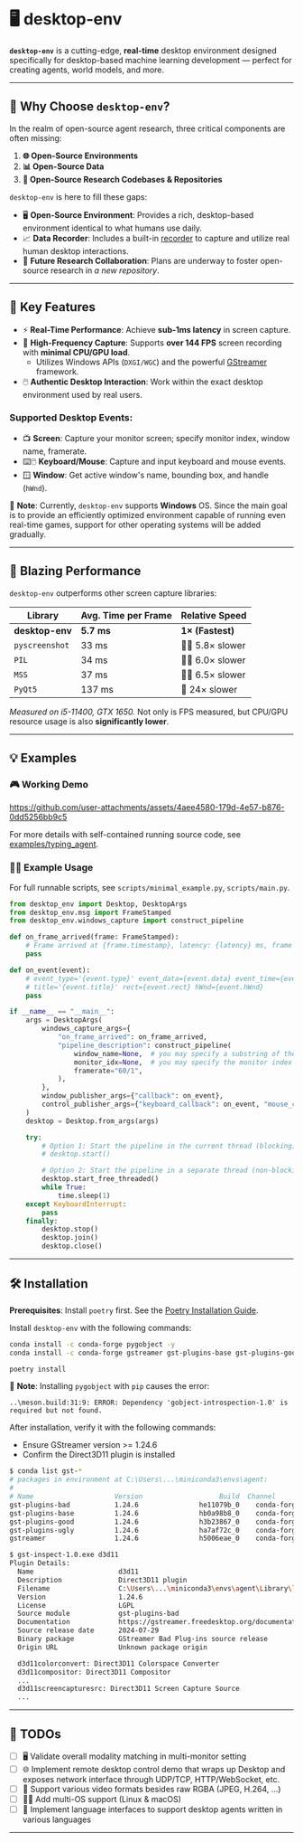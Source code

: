 # 🖥️ desktop-env

**`desktop-env`** is a cutting-edge, **real-time** desktop environment designed specifically for desktop-based machine learning development — perfect for creating agents, world models, and more.

---

## 🎯 Why Choose `desktop-env`?

In the realm of open-source agent research, three critical components are often missing:

1. **🌐 Open-Source Environments**
2. **📊 Open-Source Data**
3. **🔎 Open-Source Research Codebases & Repositories**

`desktop-env` is here to fill these gaps:

- 🖥️ **Open-Source Environment**: Provides a rich, desktop-based environment identical to what humans use daily.
- 📈 **Data Recorder**: Includes a built-in [recorder](examples/recorder/) to capture and utilize real human desktop interactions.
- 🤝 **Future Research Collaboration**: Plans are underway to foster open-source research in *a new repository*.

---

## 🔑 Key Features

- ⚡ **Real-Time Performance**: Achieve **sub-1ms latency** in screen capture.
- 🎥 **High-Frequency Capture**: Supports **over 144 FPS** screen recording with **minimal CPU/GPU load**.
  - Utilizes Windows APIs (`DXGI/WGC`) and the powerful [GStreamer](https://gstreamer.freedesktop.org/) framework.
- 🖱️ **Authentic Desktop Interaction**: Work within the exact desktop environment used by real users.

### Supported Desktop Events:

- 📺 **Screen**: Capture your monitor screen; specify monitor index, window name, framerate.
- ⌨️🖱️ **Keyboard/Mouse**: Capture and input keyboard and mouse events.
- 🪟 **Window**: Get active window's name, bounding box, and handle (`hWnd`).

🚨 **Note**: Currently, `desktop-env` supports **Windows** OS. Since the main goal is to provide an efficiently optimized environment capable of running even real-time games, support for other operating systems will be added gradually.

---

## 🚀 Blazing Performance

`desktop-env` outperforms other screen capture libraries:

| Library         | Avg. Time per Frame | Relative Speed    |
|-----------------|---------------------|-------------------|
| **desktop-env** | **5.7 ms**          | **1× (Fastest)**  |
| `pyscreenshot`  | 33 ms               | 🚶‍♂️ 5.8× slower    |
| `PIL`           | 34 ms               | 🚶‍♂️ 6.0× slower    |
| `MSS`           | 37 ms               | 🚶‍♂️ 6.5× slower    |
| `PyQt5`         | 137 ms              | 🐢 24× slower      |

*Measured on i5-11400, GTX 1650.* Not only is FPS measured, but CPU/GPU resource usage is also **significantly lower**.

---

## 💡 Examples

### 🎮 Working Demo

https://github.com/user-attachments/assets/4aee4580-179d-4e57-b876-0dd5256bb9c5

For more details with self-contained running source code, see [examples/typing_agent](https://github.com/open-world-agents/desktop-env/tree/main/examples/typing_agent).

### 👩‍💻 Example Usage

For full runnable scripts, see `scripts/minimal_example.py`, `scripts/main.py`.

```python
from desktop_env import Desktop, DesktopArgs
from desktop_env.msg import FrameStamped
from desktop_env.windows_capture import construct_pipeline

def on_frame_arrived(frame: FrameStamped):
    # Frame arrived at {frame.timestamp}, latency: {latency} ms, frame shape: {frame.shape}
    pass

def on_event(event):
    # event_type='{event.type}' event_data={event.data} event_time={event.time} device_name='{event.device}'
    # title='{event.title}' rect={event.rect} hWnd={event.hWnd}
    pass

if __name__ == "__main__":
    args = DesktopArgs(
        windows_capture_args={
            "on_frame_arrived": on_frame_arrived,
            "pipeline_description": construct_pipeline(
                window_name=None,  # you may specify a substring of the window name
                monitor_idx=None,  # you may specify the monitor index
                framerate="60/1",
            ),
        },
        window_publisher_args={"callback": on_event},
        control_publisher_args={"keyboard_callback": on_event, "mouse_callback": on_event},
    )
    desktop = Desktop.from_args(args)

    try:
        # Option 1: Start the pipeline in the current thread (blocking)
        # desktop.start()

        # Option 2: Start the pipeline in a separate thread (non-blocking)
        desktop.start_free_threaded()
        while True:
            time.sleep(1)
    except KeyboardInterrupt:
        pass
    finally:
        desktop.stop()
        desktop.join()
        desktop.close()
```

---

## 🛠️ Installation

**Prerequisites**: Install `poetry` first. See the [Poetry Installation Guide](https://python-poetry.org/docs/).

Install `desktop-env` with the following commands:

```bash
conda install -c conda-forge pygobject -y
conda install -c conda-forge gstreamer gst-plugins-base gst-plugins-good gst-plugins-bad gst-plugins-ugly -y

poetry install
```

🚨 **Note**: Installing `pygobject` with `pip` causes the error:
```
..\meson.build:31:9: ERROR: Dependency 'gobject-introspection-1.0' is required but not found.
```

After installation, verify it with the following commands:

- Ensure GStreamer version >= 1.24.6
- Confirm the Direct3D11 plugin is installed

```bash
$ conda list gst-*
# packages in environment at C:\Users\...\miniconda3\envs\agent:
#
# Name                    Version                   Build  Channel
gst-plugins-bad           1.24.6               he11079b_0    conda-forge
gst-plugins-base          1.24.6               hb0a98b8_0    conda-forge
gst-plugins-good          1.24.6               h3b23867_0    conda-forge
gst-plugins-ugly          1.24.6               ha7af72c_0    conda-forge
gstreamer                 1.24.6               h5006eae_0    conda-forge

$ gst-inspect-1.0.exe d3d11
Plugin Details:
  Name                     d3d11
  Description              Direct3D11 plugin
  Filename                 C:\Users\...\miniconda3\envs\agent\Library\lib\gstreamer-1.0\gstd3d11.dll
  Version                  1.24.6
  License                  LGPL
  Source module            gst-plugins-bad
  Documentation            https://gstreamer.freedesktop.org/documentation/d3d11/
  Source release date      2024-07-29
  Binary package           GStreamer Bad Plug-ins source release
  Origin URL               Unknown package origin

  d3d11colorconvert: Direct3D11 Colorspace Converter
  d3d11compositor: Direct3D11 Compositor
  ...
  d3d11screencapturesrc: Direct3D11 Screen Capture Source
  ...
```

---

## 📝 TODOs

- [ ] 🖥️ Validate overall modality matching in multi-monitor setting
- [ ] 🌐 Implement remote desktop control demo that wraps up Desktop and exposes network interface through UDP/TCP, HTTP/WebSocket, etc.
- [ ] 🎥 Support various video formats besides raw RGBA (JPEG, H.264, ...)
- [ ] 🐧🍎 Add multi-OS support (Linux & macOS)
- [ ] 💬 Implement language interfaces to support desktop agents written in various languages

---